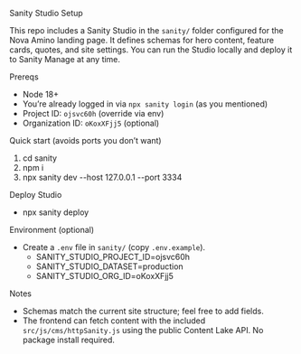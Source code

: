 Sanity Studio Setup

This repo includes a Sanity Studio in the `sanity/` folder configured for the Nova Amino landing page. It defines schemas for hero content, feature cards, quotes, and site settings. You can run the Studio locally and deploy it to Sanity Manage at any time.

Prereqs
- Node 18+
- You’re already logged in via `npx sanity login` (as you mentioned)
- Project ID: `ojsvc60h` (override via env)
- Organization ID: `oKoxXFjj5` (optional)

Quick start (avoids ports you don’t want)
1. cd sanity
2. npm i
3. npx sanity dev --host 127.0.0.1 --port 3334

Deploy Studio
- npx sanity deploy

Environment (optional)
- Create a `.env` file in `sanity/` (copy `.env.example`).
  - SANITY_STUDIO_PROJECT_ID=ojsvc60h
  - SANITY_STUDIO_DATASET=production
  - SANITY_STUDIO_ORG_ID=oKoxXFjj5

Notes
- Schemas match the current site structure; feel free to add fields.
- The frontend can fetch content with the included `src/js/cms/httpSanity.js` using the public Content Lake API. No package install required.


